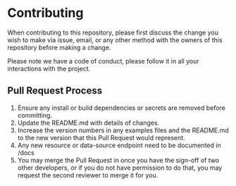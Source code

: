 # Contributing

When contributing to this repository, please first discuss the change you wish to make via issue, email, or any other method with the owners of this repository before making a change.

Please note we have a code of conduct, please follow it in all your interactions with the project.

## Pull Request Process

1. Ensure any install or build dependencies or secrets are removed before committing.
2. Update the README.md with details of changes.
3. Increase the version numbers in any examples files and the README.md to the new version that this
   Pull Request would represent.
4. Any new resource or data-source endpoint need to be documented in /docs
5. You may merge the Pull Request in once you have the sign-off of two other developers, or if you do not have permission to do that, you may request the second reviewer to merge it for you.

